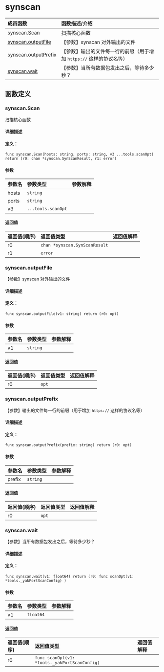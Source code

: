 # synscan


|成员函数|函数描述/介绍|
|:------|:--------|
 | [synscan.Scan](#synscanscan) | 扫描核心函数 |
 | [synscan.outputFile](#synscanoutputfile) | 【参数】synscan 对外输出的文件 |
 | [synscan.outputPrefix](#synscanoutputprefix) | 【参数】输出的文件每一行的前缀（用于增加 `https://` 这样的协议名等） |
 | [synscan.wait](#synscanwait) | 【参数】当所有数据包发出之后，等待多少秒？ |




 



## 函数定义

### synscan.Scan

扫描核心函数

#### 详细描述



#### 定义：

`func synscan.Scan(hosts: string, ports: string, v3 ...tools.scanOpt) return (r0: chan *synscan.SynScanResult, r1: error)`


#### 参数

|参数名|参数类型|参数解释|
|:-----------|:---------- |:-----------|
| hosts | `string` |   |
| ports | `string` |   |
| v3 | `...tools.scanOpt` |   |





#### 返回值

|返回值(顺序)|返回值类型|返回值解释|
|:-----------|:---------- |:-----------|
| r0 | `chan *synscan.SynScanResult` |   |
| r1 | `error` |   |


 
### synscan.outputFile

【参数】synscan 对外输出的文件

#### 详细描述



#### 定义：

`func synscan.outputFile(v1: string) return (r0: opt)`


#### 参数

|参数名|参数类型|参数解释|
|:-----------|:---------- |:-----------|
| v1 | `string` |   |





#### 返回值

|返回值(顺序)|返回值类型|返回值解释|
|:-----------|:---------- |:-----------|
| r0 | `opt` |   |


 
### synscan.outputPrefix

【参数】输出的文件每一行的前缀（用于增加 `https://` 这样的协议名等）

#### 详细描述



#### 定义：

`func synscan.outputPrefix(prefix: string) return (r0: opt)`


#### 参数

|参数名|参数类型|参数解释|
|:-----------|:---------- |:-----------|
| prefix | `string` |   |





#### 返回值

|返回值(顺序)|返回值类型|返回值解释|
|:-----------|:---------- |:-----------|
| r0 | `opt` |   |


 
### synscan.wait

【参数】当所有数据包发出之后，等待多少秒？

#### 详细描述



#### 定义：

`func synscan.wait(v1: float64) return (r0: func scanOpt(v1: *tools._yakPortScanConfig) )`


#### 参数

|参数名|参数类型|参数解释|
|:-----------|:---------- |:-----------|
| v1 | `float64` |   |





#### 返回值

|返回值(顺序)|返回值类型|返回值解释|
|:-----------|:---------- |:-----------|
| r0 | `func scanOpt(v1: *tools._yakPortScanConfig) ` |   |


 


